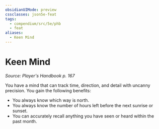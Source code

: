 ```yaml
---
obsidianUIMode: preview
cssclasses: json5e-feat
tags:
  - compendium/src/5e/phb
  - feat
aliases:
  - Keen Mind
---
```

# Keen Mind
*Source: Player's Handbook p. 167*  

You have a mind that can track time, direction, and detail with uncanny precision. You gain the following benefits:

- You always know which way is north.  
- You always know the number of hours left before the next sunrise or sunset.  
- You can accurately recall anything you have seen or heard within the past month.
